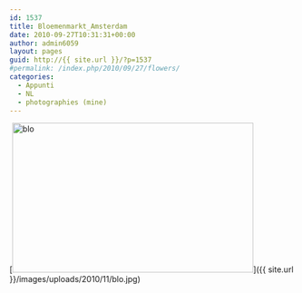 ```yaml
---
id: 1537
title: Bloemenmarkt_Amsterdam
date: 2010-09-27T10:31:31+00:00
author: admin6059
layout: pages
guid: http://{{ site.url }}/?p=1537
#permalink: /index.php/2010/09/27/flowers/
categories:
  - Appunti
  - NL
  - photographies (mine)
---
```

[<img class="aligncenter size-full wp-image-1595" title="blo" src="{{ site.url }}/images/uploads/2010/11/blo.jpg" alt="blo" width="425" height="264" srcset="{{ site.url }}/images/uploads/2010/11/blo.jpg 425w, {{ site.url }}/images/uploads/2010/11/blo-300x186.jpg 300w" sizes="(max-width: 425px) 100vw, 425px" />]({{ site.url }}/images/uploads/2010/11/blo.jpg)